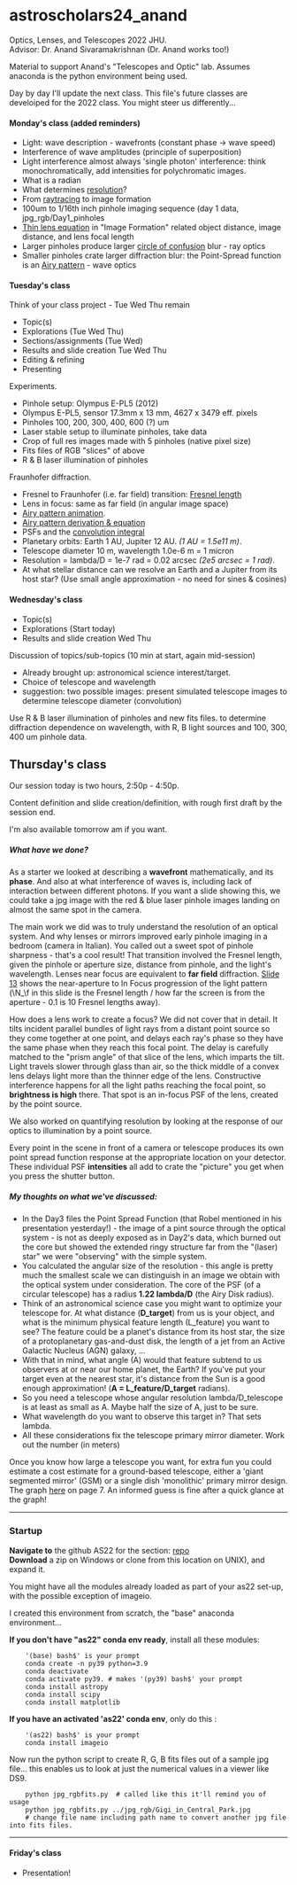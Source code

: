 # astroscholars24_anand
Optics, Lenses, and Telescopes 2022 JHU.  
Advisor: Dr. Anand Sivaramakrishnan   (Dr. Anand works too!)

Material to support Anand's "Telescopes and Optic" lab.  Assumes anaconda is the python environment being used.  

Day by day I'll update the next class.  This file's future classes are develoiped for the 2022 class.  You might steer us differently...


	
#### Monday's class (added reminders)

- Light: wave description - wavefronts (constant phase -> wave speed)
- Interference of wave amplitudes (principle of superposition)
- Light interference almost always 'single photon' interference: think monochromatically, add intensities for polychromatic images.
- What is a radian
- What determines [resolution](https://image1.slideserve.com/1553225/resolving-power-airy-disk-l.jpg)?
- From [raytracing](https://image1.slideserve.com/3006816/thin-lenses-ray-tracing1-l.jpg) to image formation
- 100um to 1/16th inch pinhole imaging sequence (day 1 data, jpg_rgb/Day1_pinholes
- [Thin lens equation](https://en.wikipedia.org/wiki/Thin_lens) in "Image Formation" related object distance, image distance, and lens focal length 
- Larger pinholes produce larger [circle of confusion](https://en.wikipedia.org/wiki/Circle_of_confusion) blur - ray optics
- Smaller pinholes crate larger diffraction blur: the Point-Spread function is an [Airy pattern](https://en.wikipedia.org/wiki/Airy_disk) - wave optics

#### Tuesday's class

Think of your class project - Tue Wed Thu remain

* Topic(s)
* Explorations (Tue Wed Thu) 
* Sections/assignments (Tue Wed)
* Results and slide creation Tue Wed Thu
* Editing & refining
* Presenting

Experiments.  

* Pinhole setup: Olympus E-PL5 (2012)
* Olympus E-PL5, sensor 17.3mm x 13 mm, 4627 x 3479 eff. pixels
* Pinholes 100, 200, 300, 400, 600 (?) um
* Laser stable setup to illuminate pinholes, take data
* Crop of full res images made with 5 pinholes (native pixel size)
* Fits files of RGB "slices" of above
* R & B laser illumination of pinholes
  
Fraunhofer diffraction.  

* Fresnel to Fraunhofer (i.e. far field) transition: [Fresnel length](https://en.wikipedia.org/wiki/Fresnel_diffraction#/media/File:Comparison_Sommerfled-Fresnel-Fraunhofer.gif)
* Lens in focus: same as far field (in angular image space)
* [Airy pattern animation](https://en.wikipedia.org/wiki/Fraunhofer_diffraction).  
* [Airy pattern derivation & equation](https://en.wikipedia.org/wiki/Fraunhofer_diffraction_equation#Circular_aperture)
* PSFs and the [convolution integral](https://phiresky.github.io/convolution-demo/)
* Planetary orbits:  Earth 1 AU, Jupiter 12 AU. *(1 AU = 1.5e11 m)*. 
* Telescope diameter 10 m, wavelength 1.0e-6 m = 1 micron   
* Resolution = lambda/D = 1e-7 rad = 0.02 arcsec *(2e5 arcsec = 1 rad)*.  
* At what stellar distance can we resolve an Earth and a Jupiter from its host star?  (Use small angle approximation - no need for sines & cosines)


#### Wednesday's class

* Topic(s)
* Explorations (Start today) 
* Results and slide creation Wed Thu

 Discussion of topics/sub-topics (10 min at start, again mid-session)   
 *	Already brought up: astronomical science interest/target.  
 * Choice of telescope and wavelength
 * suggestion: two possible images: present simulated telescope images to determine telescope diameter (convolution)

 Use R & B laser illumination of pinholes and new fits files. to
 determine diffraction dependence on wavelength, with R, B light sources
 and 100, 300, 400 um pinhole data.

## Thursday's class

Our session today is two hours, 2:50p - 4:50p.

Content definition and slide creation/definition, with rough first draft by the session end. 

I'm also available tomorrow am if you want. 

##### What have we done?

As a starter we looked at describing a **wavefront** mathematically, and its **phase**.  And also at what interference of waves is, including lack of interaction between different photons.  If you want a slide showing this, we could take a jpg image with the red & blue laser pinhole images landing on almost the same spot in the camera.  

The main work we did was to truly understand the resolution of an optical system.  And why lenses or mirrors improved early pinhole imaging in a bedroom (camera in Italian).  You called out a sweet spot of pinhole sharpness - that's a cool result!  That transition involved the Fresnel length, given the pinhole or aperture size, distance from pinhole, and the light's wavelength.  Lenses near focus are equivalent to **far field** diffraction.  [Slide 13](http://nicadd.niu.edu/~piot/phys_630/Lesson7.pdf) shows the near-aperture to In Focus progression of the light pattern (\N_\f in this slide is the Fresnel length / how far the screen is from the aperture - 0.1 is 10 Fresnel lengths away).
 
How does a lens work to create a focus?  We did not cover that in detail.  It tilts incident parallel bundles of light rays from a distant point source so they come together at one point, and delays each ray's phase so they have the same phase when they reach this focal point.  The delay is carefully matched to the "prism angle" of that slice of the lens, which imparts the tilt. Light travels slower through glass than air, so the thick middle of a convex lens delays light more than the thinner edge of the lens. Constructive interference happens for all the light paths reaching the focal point, so **brightness is high** there.  That spot is an in-focus PSF of the lens, created by the point source.

We also worked on quantifying resolution by looking at the response of our optics to illumination by a point source.

Every point in the scene in front of a camera or telescope produces its own point spread function response at the appropriate location on your detector.  These individual PSF **intensities** all add to crate the "picture" you get when you press the shutter button.

##### My thoughts on what we've discussed: 

* In the Day3 files the Point Spread Function (that Robel mentioned in his presentation yesterday!) - the image of a pint source through the optical system - is not as deeply exposed as in Day2's data, which burned out the core but showed the extended ringy structure far from the "(laser) star" we were "observing" with the simple system.
* You calculated the angular size of the resolution - this angle is pretty much the smallest scale we can distinguish in an image we obtain with the optical system under consideration.  The core of the PSF (of a circular telescope) has a radius **1.22 lambda/D** (the Airy Disk radius). 
* Think of an astronomical science case you might want to optimize your telescope for.  At what distance (**D\_target**) from us is your object, and what is the minimum physical feature length (L\_feature) you want to see? The feature could be a planet's distance from its host star, the size of a protoplanetary gas-and-dust disk, the length of a jet from an Active Galactic Nucleus (AGN) galaxy, ...
* With that in mind, what angle (A) would that feature subtend to us observers at or near our home planet, the Earth?  If you've  put your target even at the nearest star, it's distance from the Sun is a good enough approximation!  (**A = L\_feature/D_target** radians).
* So you need a telescope whose angular resolution lambda/D_telescope is at least as small as A.  Maybe half the size of A, just to be sure.
* What wavelength do you want to observe this target in?  That sets lambda.
* All these considerations fix the telescope primary mirror diameter.  Work out the number (in meters)

Once you know how large a telescope you want, for extra fun you could estimate a cost estimate for a ground-based telescope, either a 'giant segmented mirror' (GSM) or a single dish 'monolithic' primary mirror design.  The graph [here](http://www2.lowell.edu/users/gerard/publications/van_belle_meinel2_2004.pdf) on page 7.  An informed guess is fine after a quick glance at the graph!




---
### Startup
**Navigate to** the github AS22 for the section: [repo](https://github.com/anand0xff/astroscholars22_anand)   
**Download** a zip on Windows or clone from this location on UNIX), and expand it.   

You might have all the modules already loaded as part of your as22 set-up, with the possible exception of imageio.

I created this environment from scratch, the "base" anaconda environment...

**If you don't have "as22" conda env ready**, install all these modules:
 
		'(base) bash$' is your prompt  
		conda create -n py39 python=3.9
		conda deactivate
		conda activate py39. # makes '(py39) bash$' your prompt
		conda install astropy
		conda install scipy
		conda install matplotlib
		
		
**If you have an activated 'as22' conda env**, only do this :

		'(as22) bash$' is your prompt
		conda install imageio
		


Now run the python script to create R, G, B fits files out of a sample jpg file...  this enables us to look at just the numerical values in a viewer like DS9.

		python jpg_rgbfits.py  # called like this it'll remind you of usage
		python jpg_rgbfits.py ../jpg_rgb/Gigi_in_Central_Park.jpg
		# change file name including path name to convert another jpg file into fits files.
		
---
		
	




#### Friday's class

* Presentation!

	